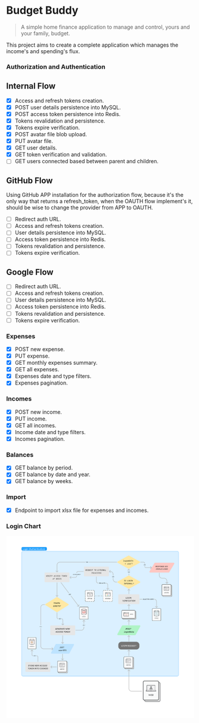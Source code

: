 # Budget Buddy

> A simple home finance application to manage and control, yours and your family, budget.

This project aims to create a complete application which manages the income's and spending's flux.

### Authorization and Authentication

## Internal Flow

- [x] Access and refresh tokens creation.
- [x] POST user details persistence into MySQL.
- [x] POST access token persistence into Redis.
- [x] Tokens revalidation and persistence.
- [x] Tokens expire verification.
- [x] POST avatar file blob upload.
- [x] PUT avatar file.
- [x] GET user details.
- [x] GET token verification and validation.
- [ ] GET users connected based between parent and children.

## GitHub Flow

Using GitHub APP installation for the authorization flow, because it's the only way that returns
a refresh_token, when the OAUTH flow implement's it, should be wise to change the provider from APP to OAUTH.

- [ ] Redirect auth URL.
- [ ] Access and refresh tokens creation.
- [ ] User details persistence into MySQL.
- [ ] Access token persistence into Redis.
- [ ] Tokens revalidation and persistence.
- [ ] Tokens expire verification.

## Google Flow

- [ ] Redirect auth URL.
- [ ] Access and refresh tokens creation.
- [ ] User details persistence into MySQL.
- [ ] Access token persistence into Redis.
- [ ] Tokens revalidation and persistence.
- [ ] Tokens expire verification.

### Expenses

- [x] POST new expense.
- [x] PUT expense.
- [x] GET monthly expenses summary.
- [x] GET all expenses.
- [x] Expenses date and type filters.
- [x] Expenses pagination.

### Incomes

- [x] POST new income.
- [x] PUT income.
- [x] GET all incomes.
- [x] Income date and type filters.
- [x] Incomes pagination.

### Balances

- [x] GET balance by period.
- [x] GET balance by date and year.
- [x] GET balance by weeks.

### Import

- [x] Endpoint to import xlsx file for expenses and incomes.

### Login Chart

![Login Chart](.github/budget-buddy-login.png)